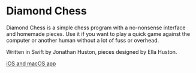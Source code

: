 # Diamond Chess

Diamond Chess is a simple chess program with a no-nonsense interface and homemade pieces. Use it if you want to play a quick game against the computer or another human without a lot of fuss or overhead.

Written in Swift by Jonathan Huston, pieces designed by Ella Huston.

<a href="https://apps.apple.com/app/id1566324182">iOS and macOS app</a>














